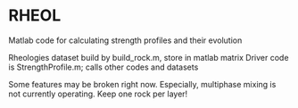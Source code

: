 # RHEOL
Matlab code for calculating strength profiles and their evolution

Rheologies dataset build by build_rock.m, store in matlab matrix
Driver code is StrengthProfile.m; calls other codes and datasets

Some features may be broken right now. Especially, multiphase mixing is not currently operating. Keep one rock per layer!

